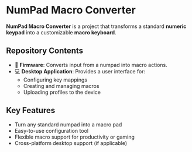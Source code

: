 # NumPad Macro Converter

**NumPad Macro Converter** is a project that transforms a standard **numeric keypad** into a customizable **macro keyboard**.

## Repository Contents

- 🔧 **Firmware**: Converts input from a numpad into macro actions.
- 💻 **Desktop Application**: Provides a user interface for:
  - Configuring key mappings
  - Creating and managing macros
  - Uploading profiles to the device

## Key Features

- Turn any standard numpad into a macro pad
- Easy-to-use configuration tool
- Flexible macro support for productivity or gaming
- Cross-platform desktop support (if applicable)


